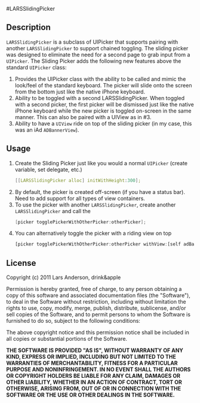 #LARSSlidingPicker

## Description
`LARSSlidingPicker` is a subclass of UIPicker that supports pairing with another `LARSSlidingPicker` to support chained toggling.  The sliding picker was designed to eliminate the need for a second page to grab input from a `UIPicker`.
The Sliding Picker adds the following new features above the standard `UIPicker` class:

1. Provides the UIPicker class with the ability to be called and mimic the look/feel of the standard keyboard.  The picker will slide onto the screen from the bottom just like the native iPhone keyboard.
2. Ability to be toggled with a second LARSSlidingPicker.  When toggled with a second picker, the first picker will be dismissed just like the native iPhone keyboard while the new picker is toggled on-screen in the same manner.  This can also be paired with a UIView as in #3.
3. Ability to have a `UIView` ride on top of the sliding picker (in my case, this was an iAd `ADBannerView`).

## Usage

1. Create the Sliding Picker just like you would a normal `UIPicker` (create variable, set delegate, etc.)
    ```c++
    [[LARSSlidingPicker alloc] initWithHeight:300];
    ```
2. By default, the picker is created off-screen (if you have a status bar). Need to add support for all types of view containers.
3. To use the picker with another `LARSSlidingPicker`, create another `LARSSlidingPicker` and call the
    ``` c
    [picker togglePickerWithOtherPicker:otherPicker];
    ```
4. You can alternatively toggle the picker with a riding view on top
    ```javascript
    [picker togglePickerWithOtherPicker:otherPicker withView:[self adBanner]];
    ```

## License
Copyright (c) 2011 Lars Anderson, drink&apple

Permission is hereby granted, free of charge, to any person obtaining a copy
of this software and associated documentation files (the "Software"), to deal
in the Software without restriction, including without limitation the rights
to use, copy, modify, merge, publish, distribute, sublicense, and/or sell
copies of the Software, and to permit persons to whom the Software is
furnished to do so, subject to the following conditions:

The above copyright notice and this permission notice shall be included in
all copies or substantial portions of the Software.

__THE SOFTWARE IS PROVIDED "AS IS", WITHOUT WARRANTY OF ANY KIND, EXPRESS OR
IMPLIED, INCLUDING BUT NOT LIMITED TO THE WARRANTIES OF MERCHANTABILITY,
FITNESS FOR A PARTICULAR PURPOSE AND NONINFRINGEMENT. IN NO EVENT SHALL THE
AUTHORS OR COPYRIGHT HOLDERS BE LIABLE FOR ANY CLAIM, DAMAGES OR OTHER
LIABILITY, WHETHER IN AN ACTION OF CONTRACT, TORT OR OTHERWISE, ARISING FROM,
OUT OF OR IN CONNECTION WITH THE SOFTWARE OR THE USE OR OTHER DEALINGS IN
THE SOFTWARE.__
